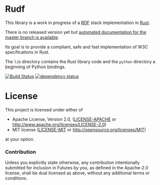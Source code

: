 # Rudf

This library is a work in progress of a [RDF](https://www.w3.org/RDF/) stack implementation in [Rust](https://www.rust-lang.org).

There is no released version yet but [automated documentation for the master branch is available](https://tpt.github.io/rudf/).

Its goal is to provide a compliant, safe and fast implementation of W3C specifications in Rust.

The `lib` directory contains the Rust library code and the `python` directory a beginning of Python bindings.

[![Build Status](https://travis-ci.org/Tpt/rudf.svg?branch=master)](https://travis-ci.org/Tpt/rudf)
[![dependency status](https://deps.rs/repo/github/Tpt/rudf/status.svg)](https://deps.rs/repo/github/Tpt/rudf)


# License

This project is licensed under either of

 * Apache License, Version 2.0, ([LICENSE-APACHE](LICENSE-APACHE) or
   http://www.apache.org/licenses/LICENSE-2.0)
 * MIT license ([LICENSE-MIT](LICENSE-MIT) or
   http://opensource.org/licenses/MIT)
   
at your option.


### Contribution

Unless you explicitly state otherwise, any contribution intentionally submitted for inclusion in Futures by you, as defined in the Apache-2.0 license, shall be dual licensed as above, without any additional terms or conditions.
